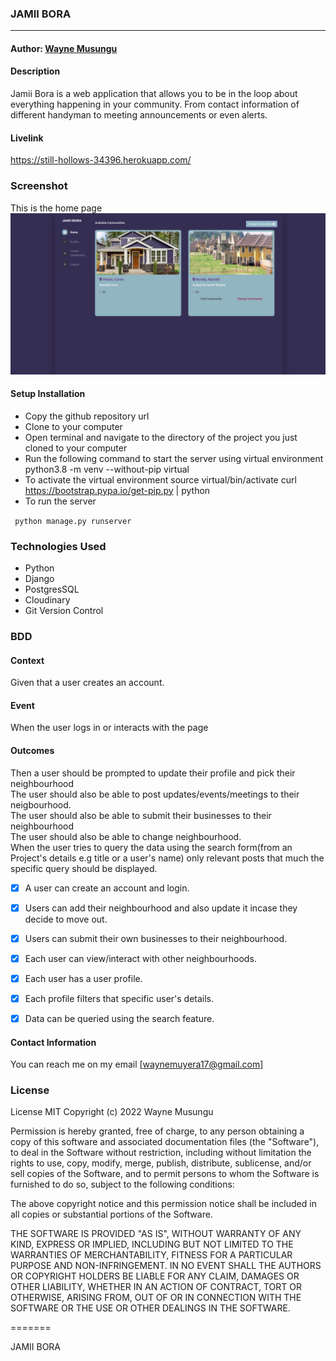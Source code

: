 ### **JAMII BORA**

****


#### Author: [Wayne Musungu](https://github.com/WayneMusungu)

#### **Description**
Jamii Bora is a web application that allows you to be in the loop about everything happening in your community. From contact information of different handyman to meeting announcements or even alerts.

#### Livelink
https://still-hollows-34396.herokuapp.com/

### Screenshot
This is the home page
![Website](home.png)



#### Setup Installation
* Copy the github repository url
* Clone to your computer
* Open terminal and navigate to the directory of the project you just cloned to your computer
* Run the following command to start the server using virtual environment
python3.8 -m venv --without-pip virtual
* To activate the virtual environment
source virtual/bin/activate
curl https://bootstrap.pypa.io/get-pip.py | python
* To run the server

``` python manage.py runserver```

### Technologies Used



* Python
* Django
* PostgresSQL
* Cloudinary
* Git Version Control

### BDD
 #### Context
  Given that a user creates an account.
 #### Event
  When the user logs in or interacts with the page
#### Outcomes
  Then a user should be prompted to update their profile and pick their neighbourhood\
  The user should also be able to post updates/events/meetings to their neigbourhood.\
  The user should also be able to submit their businesses to their neighbourhood\
  The user should also be able to change neighbourhood.\
  When the user tries to query the data using the search form(from an Project's details e.g title or a user's name) only relevant posts that much the specific query should be displayed.

* [x] A user can create an account and login.
* [x] Users can add their neighbourhood and also update it incase they decide to move out.
* [x] Users can submit their own businesses to their neighbourhood.
* [x] Each user can view/interact with other neighbourhoods.
* [x] Each user has a user profile.
* [x] Each profile filters that specific user's details.
* [x] Data can be queried using the search feature.


#### Contact Information

You can reach me on my email [waynemuyera17@gmail.com]



### License

License
MIT Copyright (c) 2022 Wayne Musungu

Permission is hereby granted, free of charge, to any person obtaining a copy of this software and associated documentation files (the "Software"), to deal in the Software without restriction, including without limitation the rights to use, copy, modify, merge, publish, distribute, sublicense, and/or sell copies of the Software, and to permit persons to whom the Software is furnished to do so, subject to the following conditions:

The above copyright notice and this permission notice shall be included in all copies or substantial portions of the Software.

THE SOFTWARE IS PROVIDED "AS IS", WITHOUT WARRANTY OF ANY KIND, EXPRESS OR IMPLIED, INCLUDING BUT NOT LIMITED TO THE WARRANTIES OF MERCHANTABILITY, FITNESS FOR A PARTICULAR PURPOSE AND NON-INFRINGEMENT. IN NO EVENT SHALL THE AUTHORS OR COPYRIGHT HOLDERS BE LIABLE FOR ANY CLAIM, DAMAGES OR OTHER LIABILITY, WHETHER IN AN ACTION OF CONTRACT, TORT OR OTHERWISE, ARISING FROM, OUT OF OR IN CONNECTION WITH THE SOFTWARE OR THE USE OR OTHER DEALINGS IN THE SOFTWARE.

=======

JAMII BORA